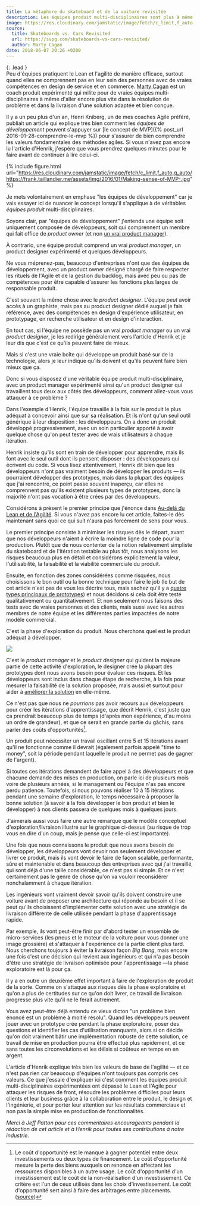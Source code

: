 ```yaml
---
title: La métaphore du skateboard et de la voiture revisitée
description: Les équipes produit multi-disciplinaires sont plus à même de proposer et de livrer des solutions qui apportent de la valeur à la foi à leurs clients et à leur modèle commercial.
image: https://res.cloudinary.com/jamstatic/image/fetch/c_limit,f_auto,q_auto,w_609/https://frank.taillandier.me/assets/img/2016/01/Making-sense-of-MVP-.jpg
source:
  title: Skateboards vs. Cars Revisited
  url: https://svpg.com/skateboards-vs-cars-revisited/
  author: Marty Cagan
date: 2018-06-07 20:26 +0200
---
```


{: .lead }  
Peu d'équipes pratiquent le Lean et l'agilité de manière efficace, surtout quand
elles ne comprennent pas en leur sein des personnes avec de vraies compétences
en design de service et en commerce. 
[Marty Cagan](https://svpg.com/author/marty/) est un coach produit expérimenté
qui milite pour de vraies équipes multi-disciplinaires à même d'aller encore
plus vite dans la résolution de problème et dans la livraison d'une solution
adaptée et bien conçue.

Il y a un peu plus d'un an, Henri Kniberg, un de mes coaches Agile préféré, publiait un article qui explique très bien comment les _équipes de développement_ peuvent s'appuyer sur [le concept de MVP]({% post_url 2016-01-28-comprendre-le-mvp %}) pour s'assurer de bien comprendre les valeurs fondamentales des méthodes agiles. Si vous n'avez pas encore lu l'article d'Henrik, j'espère que vous prendrez quelques minutes pour le faire avant de continuer à lire celui-ci.

{% include figure.html url="https://res.cloudinary.com/jamstatic/image/fetch/c_limit,f_auto,q_auto/https://frank.taillandier.me/assets/img/2016/01/Making-sense-of-MVP-.jpg" %}

Je mets volontairement en emphase "les équipes de développement" car je vais essayer ici de nuancer le concept lorsqu'il s'applique à de véritables _équipes produit_ multi-disciplinaires.

Soyons clair, par "équipes de développement" j'entends une équipe soit uniquement composée de développeurs, soit qui comprennent un membre qui fait office de _product owner_ (et non [un vrai product manager](https://svpg.com/product-manager-vs-product-owner-revisited/)).

À contrario, une équipe produit comprend un vrai _product manager_, un product designer expérimenté et quelques développeurs.

Ne vous méprenez-pas, beaucoup d'entreprises n'ont que des équipes de développement, avec un product owner désigné chargé de faire respecter les rituels de l'Agile et de la gestion du backlog, mais avec peu ou pas de compétences pour être capable d'assurer les fonctions plus larges de responsable produit.

C'est souvent la même chose avec le _product designer_. L'équipe _peut_ avoir accès à un graphiste, mais pas au product designer dédié auquel je fais référence, avec des compétences en design d'expérience utilisateur, en prototypage, en recherche utilisateur et en design d'interaction.

En tout cas, si l'équipe ne possède pas un vrai _product manager_ ou un vrai _product designer_, je les redirige généralement vers l'article d'Henrik et je leur dis que c'est ce qu'ils peuvent faire de mieux.

Mais si c'est une vraie boîte qui développe un produit basé sur de la technologie, alors je leur indique qu'ils doivent et qu'ils peuvent faire bien mieux que ça.

Donc si vous disposez d'une véritable équipe produit multi-disciplinaire, avec un product manager expérimenté ainsi qu'un product designer qui travaillent tous deux aux côtés des développeurs, comment allez-vous vous attaquer à ce problème ?

Dans l'exemple d'Henrik, l'équipe travaille à la fois sur le produit le plus adéquat à concevoir ainsi que sur sa réalisation. Et ils n'ont qu'un seul outil générique à leur disposition : les développeurs. On a donc un produit développé progressivement, avec un soin particulier apporté à avoir quelque chose qu'on peut tester avec de vrais utilisateurs à chaque itération.

Henrik insiste qu'ils sont en train de développer pour apprendre, mais ils font avec le seul outil dont ils pensent disposer : des développeurs qui écrivent du code. Si vous lisez attentivement, Henrik dit bien que les développeurs n'ont pas vraiment besoin de développer les produits — ils pourraient développer des prototypes, mais dans la plupart des équipes que j'ai rencontré, ce point passe souvent inaperçu, car elles ne comprennent pas qu'ils existent plusieurs types de prototypes, donc la majorité n'ont pas vocation à être crées par des développeurs.

Considérons à présent le premier principe que j'énonce dans [Au-delà du Lean et de l'Agilité](https://svpg.com/beyond-lean-and-agile/). Si vous n'avez pas encore lu cet article, faites-le dès maintenant sans quoi ce qui suit n'aura pas forcément de sens pour vous.

Le premier principe consiste à minimiser les risques dès le départ, avant que nos développeurs n'aient à écrire la moindre ligne de code pour la production. Plutôt que de nous contenter de la notion relativement simpliste du skateboard et de l'itération testable au plus tôt, nous analysons les risques beaucoup plus en détail et considérons explicitement la valeur, l'utilisabilité, la faisabilité et la viabilité commerciale du produit.

Ensuite, en fonction des zones considérées comme risquées, nous choisissons le bon outil ou la bonne technique pour faire le job (le but de cet article n'est pas de vous les décrire tous, mais sachez qu'il y a [quatre types principaux de prototypes](https://svpg.com/flavors-of-prototypes/)) et nous décidons si cela doit être testé qualitativement ou quantitativement. Et non seulement nous faisons des tests avec de vraies personnes et des clients, mais aussi avec les autres membres de notre équipe et les différentes parties impactées de notre modèle commercial.

C'est la phase d'exploration du produit. Nous cherchons quel est le produit adéquat à développer.

![](https://res.cloudinary.com/jamstatic/image/fetch/c_limit,f_auto,q_auto,w_720/https://svpg.com/wp-content/uploads/2018/05/henrik2.png)

C'est le _product manager_ et le _product designer_ qui guident la majeure partie de cette activité d'exploration, le designer crée la plupart des prototypes dont nous avons besoin pour évaluer ces risques. Et les développeurs sont inclus dans chaque étape de recherche, à la fois pour mesurer la faisabilité de la solution proposée, mais aussi et surtout pour aider à [améliorer la solution](https://svpg.com/customer-inspired-technology-enabled/) en elle-même.

Ce n'est pas que nous ne _pourrions_ pas avoir recours aux développeurs pour créer les itérations d'apprentissage, que décrit Henrik, c'est juste que ça prendrait beaucoup plus de temps (d'après mon expérience, d'au moins un ordre de grandeur), et que ce serait en grande partie du gâchis, sans parler des coûts d'opportunités[^1].

[^1]: Le coût d'opportunité est le manque à gagner potentiel entre deux investissements ou deux types de financement. Le coût d'opportunité mesure la perte des biens auxquels on renonce en affectant les ressources disponibles à un autre usage. Le coût d'opportunité d'un investissement est le coût de la non-réalisation d'un investissement. Ce critère est l'un de ceux utilisés dans les choix d'investissement. Le coût d'opportunité sert ainsi à faire des arbitrages entre placements. ([source](https://www.mataf.net/fr/edu/glossaire/cout-d-opportunite))

Un produit peut nécessiter un travail oscillant entre 5 et 15 itérations avant qu'il ne fonctionne comme il devrait (également parfois appelé "time to money", soit la période pendant laquelle le produit ne permet pas de gagner de l'argent).

Si toutes ces itérations demandent de faire appel à des développeurs et que chacune demande des mises en production, on parle ici de plusieurs mois voire de plusieurs années, si le management ou l'équipe n'as pas encore perdu patience. Toutefois, si nous pouvons réaliser 10 à 15 itérations pendant une semaine d'exploration, le temps nécessaire à proposer la bonne solution (à savoir à la fois développer le bon produit _et_ bien le développer) à nos clients passera de quelques mois à quelques jours.

J'aimerais aussi vous faire une autre remarque que le modèle conceptuel d'exploration/livraison illustré sur le graphique ci-dessus (au risque de trop vous en dire d'un coup, mais je pense que celle-ci est importante).

Une fois que nous connaissons le produit que nous avons besoin de développer, les développeurs vont devoir non seulement développer et livrer ce produit, mais ils vont devoir le faire de façon scalable, performante, sûre et maintenable et dans beaucoup des entreprises avec qui j'ai travaillé, qui sont déjà d'une taille considérable, ce n'est pas si simple. Et ce n'est certainement pas le genre de chose qu'on va vouloir reconsidérer nonchalamment à chaque itération.

Les ingénieurs vont vraiment devoir savoir qu'ils doivent construire une voiture avant de proposer une architecture qui réponde au besoin et il se peut qu'ils choisissent d'implémenter cette solution avec une stratégie de livraison différente de celle utilisée pendant la phase d'apprentissage rapide.

Par exemple, ils vont peut-être finir par d'abord tester un ensemble de micro-services (les pneus et le moteur de la voiture pour vous donner une image grossière) et s'attaquer à l'expérience de la partie client plus tard. Nous cherchons toujours à éviter la livraison façon _Big Bang_, mais encore une fois c'est une décision qui revient aux ingénieurs et qui n'a pas besoin d'être une stratégie de livraison optimisée pour l'apprentissage —la phase exploratoire est là pour ça.

Il y a en outre un deuxième effet important à faire de l'exploration de produit de la sorte. Comme on s'attaque aux risques dès la phase exploratoire et qu'on a plus de certitudes sur ce qu'on doit livrer, ce travail de livraison progresse plus vite qu'il ne le ferait autrement.

Vous avez peut-être déjà entendu ce vieux dicton "un problème bien énoncé est un problème à moitié résolu". 
Quand les développeurs peuvent jouer avec un prototype crée pendant la phase exploratoire, poser des questions et identifier les cas d'utilisation manquants, alors si on décide qu'on doit vraiment bâtir une implémentation robuste de cette solution, ce travail de mise en production pourra être effectué plus rapidement, et ce sans toutes les circonvolutions et les délais si coûteux en temps en en argent.

L'article d'Henrik explique très bien les valeurs de base de l'agilité — et ce n'est pas rien car beaucoup d'équipes n'ont toujours pas compris ces valeurs. Ce que j'essaie d'expliquer ici c'est comment les équipes produit multi-disciplinaires expérimentées ont dépassé le Lean et l'Agile pour attaquer les risques de front, résoudre les problèmes difficiles pour leurs clients et leur business grâce à la collaboration entre le produit, le design et l'ingénierie, et pour porter leur attention sur les résultats commerciaux et non pas la simple mise en production de fonctionnalités.

_Merci à Jeff Patton pour ces commentaires encourageants pendant la rédaction de cet article et à Henrik pour toutes ses contributions à notre industrie._
